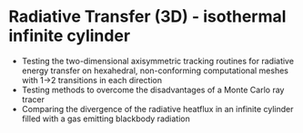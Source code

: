 # Radiative Transfer (3D) - isothermal infinite cylinder
* Testing the two-dimensional axisymmetric tracking routines for radiative energy transfer on hexahedral, non-conforming computational meshes with 1->2 transitions in each direction
* Testing methods to overcome the disadvantages of a Monte Carlo ray tracer
* Comparing the divergence of the radiative heatflux in an infinite cylinder filled with a gas emitting blackbody radiation
